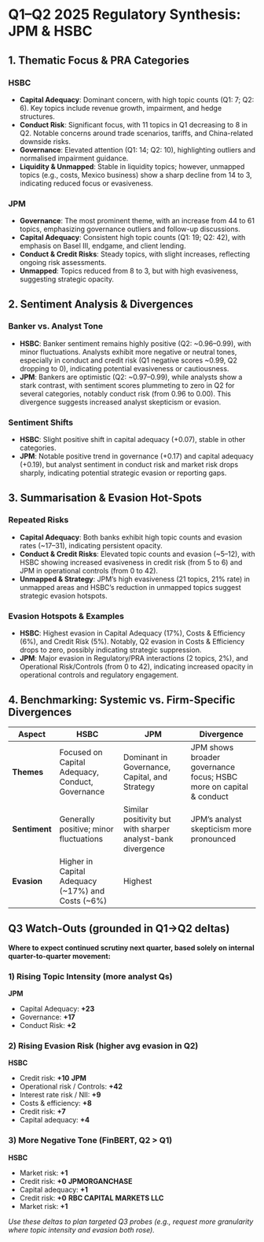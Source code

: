 # Q1–Q2 2025 Regulatory Synthesis: JPM & HSBC

## 1. Thematic Focus & PRA Categories

### HSBC
- **Capital Adequacy**: Dominant concern, with high topic counts (Q1: 7; Q2: 6). Key topics include revenue growth, impairment, and hedge structures.
- **Conduct Risk**: Significant focus, with 11 topics in Q1 decreasing to 8 in Q2. Notable concerns around trade scenarios, tariffs, and China-related downside risks.
- **Governance**: Elevated attention (Q1: 14; Q2: 10), highlighting outliers and normalised impairment guidance.
- **Liquidity & Unmapped**: Stable in liquidity topics; however, unmapped topics (e.g., costs, Mexico business) show a sharp decline from 14 to 3, indicating reduced focus or evasiveness.

### JPM
- **Governance**: The most prominent theme, with an increase from 44 to 61 topics, emphasizing governance outliers and follow-up discussions.
- **Capital Adequacy**: Consistent high topic counts (Q1: 19; Q2: 42), with emphasis on Basel III, endgame, and client lending.
- **Conduct & Credit Risks**: Steady topics, with slight increases, reflecting ongoing risk assessments.
- **Unmapped**: Topics reduced from 8 to 3, but with high evasiveness, suggesting strategic opacity.

## 2. Sentiment Analysis & Divergences

### Banker vs. Analyst Tone
- **HSBC**: Banker sentiment remains highly positive (Q2: ~0.96–0.99), with minor fluctuations. Analysts exhibit more negative or neutral tones, especially in conduct and credit risk (Q1 negative scores ~0.99, Q2 dropping to 0), indicating potential evasiveness or cautiousness.
- **JPM**: Bankers are optimistic (Q2: ~0.97–0.99), while analysts show a stark contrast, with sentiment scores plummeting to zero in Q2 for several categories, notably conduct risk (from 0.96 to 0.00). This divergence suggests increased analyst skepticism or evasion.

### Sentiment Shifts
- **HSBC**: Slight positive shift in capital adequacy (+0.07), stable in other categories.
- **JPM**: Notable positive trend in governance (+0.17) and capital adequacy (+0.19), but analyst sentiment in conduct risk and market risk drops sharply, indicating potential strategic evasion or reporting gaps.

## 3. Summarisation & Evasion Hot-Spots

### Repeated Risks
- **Capital Adequacy**: Both banks exhibit high topic counts and evasion rates (~17–31), indicating persistent opacity.
- **Conduct & Credit Risks**: Elevated topic counts and evasion (~5–12), with HSBC showing increased evasiveness in credit risk (from 5 to 6) and JPM in operational controls (from 0 to 42).
- **Unmapped & Strategy**: JPM’s high evasiveness (21 topics, 21% rate) in unmapped areas and HSBC’s reduction in unmapped topics suggest strategic evasion hotspots.

### Evasion Hotspots & Examples
- **HSBC**: Highest evasion in Capital Adequacy (17%), Costs & Efficiency (6%), and Credit Risk (5%). Notably, Q2 evasion in Costs & Efficiency drops to zero, possibly indicating strategic suppression.
- **JPM**: Major evasion in Regulatory/PRA interactions (2 topics, 2%), and Operational Risk/Controls (from 0 to 42), indicating increased opacity in operational controls and regulatory engagement.

## 4. Benchmarking: Systemic vs. Firm-Specific Divergences

| Aspect | HSBC | JPM | Divergence |
|---------|--------|--------|------------|
| **Themes** | Focused on Capital Adequacy, Conduct, Governance | Dominant in Governance, Capital, and Strategy | JPM shows broader governance focus; HSBC more on capital & conduct |
| **Sentiment** | Generally positive; minor fluctuations | Similar positivity but with sharper analyst-bank divergence | JPM’s analyst skepticism more pronounced |
| **Evasion** | Higher in Capital Adequacy (~17%) and Costs (~6%) | Highest

## Q3 Watch-Outs (grounded in Q1→Q2 deltas)

**Where to expect continued scrutiny next quarter, based solely on internal quarter-to-quarter movement:**

### 1) Rising Topic Intensity (more analyst Qs)
**JPM**
- Capital Adequacy: **+23**
- Governance: **+17**
- Conduct Risk: **+2**

### 2) Rising Evasion Risk (higher avg evasion in Q2)
**HSBC**
- Credit risk: **+10**
**JPM**
- Operational risk / Controls: **+42**
- Interest rate risk / NII: **+9**
- Costs & efficiency: **+8**
- Credit risk: **+7**
- Capital adequacy: **+4**

### 3) More Negative Tone (FinBERT, Q2 > Q1)
**HSBC**
- Market risk: **+1**
- Credit risk: **+0**
**JPMORGANCHASE**
- Capital adequacy: **+1**
- Credit risk: **+0**
**RBC CAPITAL MARKETS LLC**
- Market risk: **+1**

_Use these deltas to plan targeted Q3 probes (e.g., request more granularity where topic intensity and evasion both rose)._
